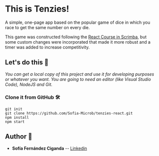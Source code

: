 # This is Tenzies!

A simple, one-page app based on the popular game of dice in which you race to get the same number on every die.

This game was constructed following the [React Course in Scrimba](https://scrimba.com/learn/learnreact), but some custom changes were incorporated that made it more robust and a timer was added to increase competitivity.

## Let's do this :muscle:

_You can get a local copy of this project and use it for developing purposes or whatever you want. You are going to need an editor (like Visual Studio Code), NodeJS and Git._

### Clone it from GitHub :hammer_and_wrench:

    git init
    git clone https://github.com/Sofia-Microb/tenzies-react.git
    npm install
    npm start

## Author :nail_care:

- **Sofía Fernández Ciganda** -- [Linkedin](https://www.linkedin.com/in/sof%C3%ADa-fern%C3%A1ndez-ciganda-76986042/)
